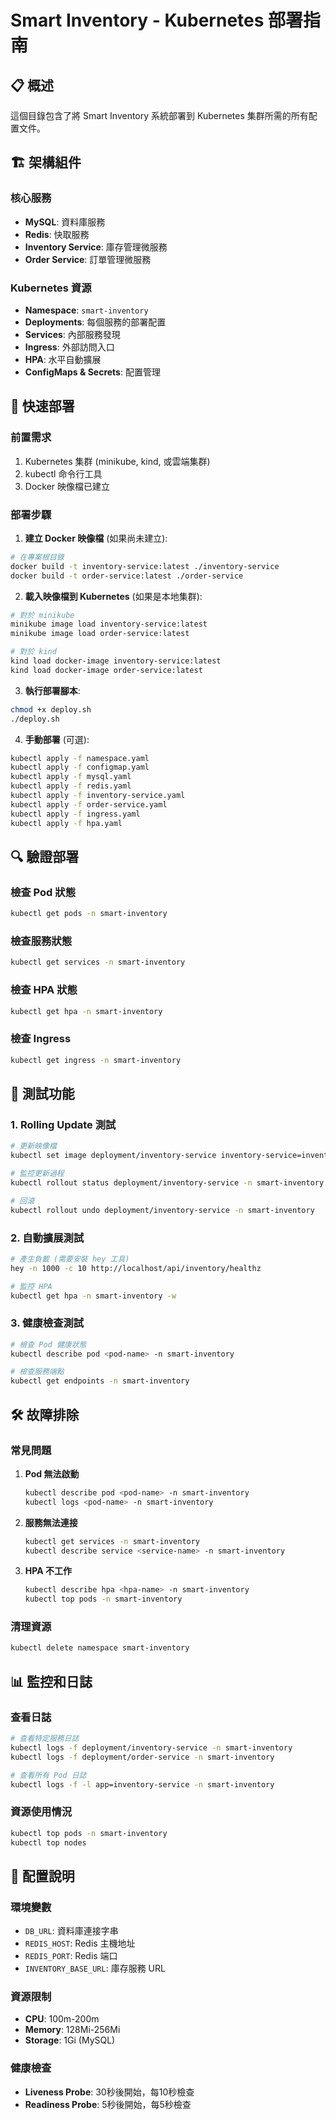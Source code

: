 # Smart Inventory - Kubernetes 部署指南

## 📋 概述

這個目錄包含了將 Smart Inventory 系統部署到 Kubernetes 集群所需的所有配置文件。

## 🏗️ 架構組件

### 核心服務
- **MySQL**: 資料庫服務
- **Redis**: 快取服務
- **Inventory Service**: 庫存管理微服務
- **Order Service**: 訂單管理微服務

### Kubernetes 資源
- **Namespace**: `smart-inventory`
- **Deployments**: 每個服務的部署配置
- **Services**: 內部服務發現
- **Ingress**: 外部訪問入口
- **HPA**: 水平自動擴展
- **ConfigMaps & Secrets**: 配置管理

## 🚀 快速部署

### 前置需求
1. Kubernetes 集群 (minikube, kind, 或雲端集群)
2. kubectl 命令行工具
3. Docker 映像檔已建立

### 部署步驟

1. **建立 Docker 映像檔** (如果尚未建立):
```bash
# 在專案根目錄
docker build -t inventory-service:latest ./inventory-service
docker build -t order-service:latest ./order-service
```

2. **載入映像檔到 Kubernetes** (如果是本地集群):
```bash
# 對於 minikube
minikube image load inventory-service:latest
minikube image load order-service:latest

# 對於 kind
kind load docker-image inventory-service:latest
kind load docker-image order-service:latest
```

3. **執行部署腳本**:
```bash
chmod +x deploy.sh
./deploy.sh
```

4. **手動部署** (可選):
```bash
kubectl apply -f namespace.yaml
kubectl apply -f configmap.yaml
kubectl apply -f mysql.yaml
kubectl apply -f redis.yaml
kubectl apply -f inventory-service.yaml
kubectl apply -f order-service.yaml
kubectl apply -f ingress.yaml
kubectl apply -f hpa.yaml
```

## 🔍 驗證部署

### 檢查 Pod 狀態
```bash
kubectl get pods -n smart-inventory
```

### 檢查服務狀態
```bash
kubectl get services -n smart-inventory
```

### 檢查 HPA 狀態
```bash
kubectl get hpa -n smart-inventory
```

### 檢查 Ingress
```bash
kubectl get ingress -n smart-inventory
```

## 🧪 測試功能

### 1. Rolling Update 測試
```bash
# 更新映像檔
kubectl set image deployment/inventory-service inventory-service=inventory-service:v2 -n smart-inventory

# 監控更新過程
kubectl rollout status deployment/inventory-service -n smart-inventory

# 回滾
kubectl rollout undo deployment/inventory-service -n smart-inventory
```

### 2. 自動擴展測試
```bash
# 產生負載 (需要安裝 hey 工具)
hey -n 1000 -c 10 http://localhost/api/inventory/healthz

# 監控 HPA
kubectl get hpa -n smart-inventory -w
```

### 3. 健康檢查測試
```bash
# 檢查 Pod 健康狀態
kubectl describe pod <pod-name> -n smart-inventory

# 檢查服務端點
kubectl get endpoints -n smart-inventory
```

## 🛠️ 故障排除

### 常見問題

1. **Pod 無法啟動**
   ```bash
   kubectl describe pod <pod-name> -n smart-inventory
   kubectl logs <pod-name> -n smart-inventory
   ```

2. **服務無法連接**
   ```bash
   kubectl get services -n smart-inventory
   kubectl describe service <service-name> -n smart-inventory
   ```

3. **HPA 不工作**
   ```bash
   kubectl describe hpa <hpa-name> -n smart-inventory
   kubectl top pods -n smart-inventory
   ```

### 清理資源
```bash
kubectl delete namespace smart-inventory
```

## 📊 監控和日誌

### 查看日誌
```bash
# 查看特定服務日誌
kubectl logs -f deployment/inventory-service -n smart-inventory
kubectl logs -f deployment/order-service -n smart-inventory

# 查看所有 Pod 日誌
kubectl logs -f -l app=inventory-service -n smart-inventory
```

### 資源使用情況
```bash
kubectl top pods -n smart-inventory
kubectl top nodes
```

## 🔧 配置說明

### 環境變數
- `DB_URL`: 資料庫連接字串
- `REDIS_HOST`: Redis 主機地址
- `REDIS_PORT`: Redis 端口
- `INVENTORY_BASE_URL`: 庫存服務 URL

### 資源限制
- **CPU**: 100m-200m
- **Memory**: 128Mi-256Mi
- **Storage**: 1Gi (MySQL)

### 健康檢查
- **Liveness Probe**: 30秒後開始，每10秒檢查
- **Readiness Probe**: 5秒後開始，每5秒檢查
